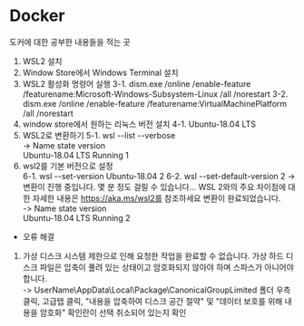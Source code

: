 
# Docker</br>
도커에 대한 공부한 내용들을 적는 곳

1. WSL2 설치
2. Window Store에서 Windows Terminal 설치
3. WSL2 활성화 명령어 실행
  3-1. dism.exe /online /enable-feature /featurename:Microsoft-Windows-Subsystem-Linux /all /norestart
  3-2. dism.exe /online /enable-feature /featurename:VirtualMachinePlatform /all /norestart
4. window store에서 원하는 리눅스 버전 설치
  4-1. Ubuntu-18.04 LTS 
5. WSL2로 변환하기
  5-1. wsl --list --verbose
 </br>-> Name               state      version
     </br>Ubuntu-18.04 LTS   Running     1
6. wsl2를 기본 버전으로 설정  
  6-1. wsl --set-version Ubuntu-18.04 2
  6-2. wsl --set-default-version 2
  -> 변환이 진행 중입니다. 몇 분 정도 걸릴 수 있습니다...
    WSL 2와의 주요 차이점에 대한 자세한 내용은 https://aka.ms/wsl2를 참조하세요
    변환이 완료되었습니다. 
  </br>-> Name               state      version
     </br>Ubuntu-18.04 LTS   Running     2  
     
     
* 오류 해결
1. 가상 디스크 시스템 제한으로 인해 요청한 작업을 완료할 수 없습니다. 가상 하드 디스크 파일은 압축이 풀려 있는 상태이고 암호화되지 않아야 하며 스파스가 아니어야 합니다.     
-> UserName\AppData\Local\Package\CanonicalGroupLimited 폴더 우측 클릭, 고급탭 클릭, "내용을 압축하여 디스크 공간 절약" 및 "데이터 보호를 위해 내용을 암호화" 확인란이 선택 취소되어 있는지 확인


